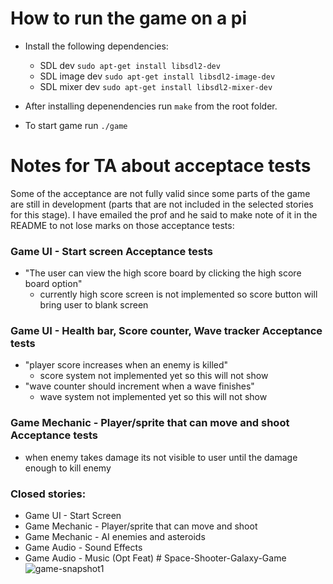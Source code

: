 
# How to run the game on a pi

* Install the following dependencies:
   - SDL dev `sudo apt-get install libsdl2-dev`
   - SDL image dev `sudo apt-get install libsdl2-image-dev`
   - SDL mixer dev `sudo apt-get install libsdl2-mixer-dev`

* After installing depenendencies run `make` from the root folder.
* To start game run `./game` 


# Notes for TA about acceptace tests
Some of the acceptance are not fully valid since some parts of the game are still in development (parts that are not included in the selected stories for this stage). I have emailed the prof and he said to
make note of it in the README to not lose marks on those acceptance tests:
### Game UI - Start screen Acceptance tests
* "The user can view the high score board by clicking the high score board option"
    * currently high score screen is not implemented so score button will bring user to blank screen
    
 ### Game UI - Health bar, Score counter, Wave tracker Acceptance tests
 * "player score increases when an enemy is killed"
    * score system not implemented yet so this will not show
* "wave counter should increment when a wave finishes"
    * wave system not implemented yet so this will not show
 
 ### Game Mechanic - Player/sprite that can move and shoot Acceptance tests
 * when enemy takes damage its not visible to user until the damage enough to kill enemy

 ### Closed stories:
 - Game UI - Start Screen
 - Game Mechanic - Player/sprite that can move and shoot
 - Game Mechanic - AI enemies and asteroids
 - Game Audio - Sound Effects
 - Game Audio - Music (Opt Feat)
#   S p a c e - S h o o t e r - G a l a x y - G a m e 
 
 ![game-snapshot1](https://github.com/user-attachments/assets/e63b710d-4a22-4c68-b3e0-c88949a14a1e)
